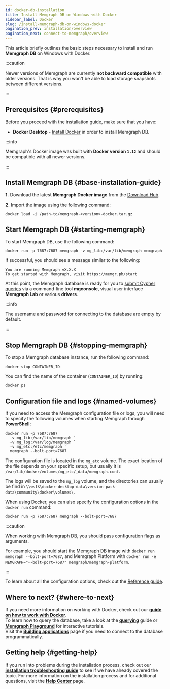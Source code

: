```yaml
---
id: docker-db-installation
title: Install Memgraph DB on Windows with Docker
sidebar_label: Docker
slug: /install-memgraph-db-on-windows-docker
pagination_prev: installation/overview
pagination_next: connect-to-memgraph/overview
---
```


This article briefly outlines the basic steps necessary to install and run
**Memgraph DB** on Windows with Docker.

:::caution

Newer versions of Memgraph are currently **not backward compatible** with older
versions. That is why you won't be able to load storage snapshots between
different versions.

:::

## Prerequisites {#prerequisites}

Before you proceed with the installation guide, make sure that you have:

- **Docker Desktop** - [Install Docker](https://docs.docker.com/get-docker/) in
order to install Memgraph DB.

:::info

Memgraph's Docker image was built with **Docker version `1.12`** and should be
compatible with all newer versions.

:::

## Install Memgraph DB {#base-installation-guide}

**1.** Download the latest **Memgraph Docker image** from the [Download
Hub](https://memgraph.com/download/).

**2.** Import the image using the following command:

```console
docker load -i /path-to/memgraph-<version>-docker.tar.gz
```

## Start Memgraph DB {#starting-memgraph}

To start Memgraph DB, use the following command:

```console
docker run -p 7687:7687 memgraph -v mg_lib:/var/lib/memgraph memgraph
```

If successful, you should see a message similar to the following:

```console
You are running Memgraph vX.X.X
To get started with Memgraph, visit https://memgr.ph/start
```

At this point, the Memgraph database is ready for you to [submit Cypher
queries](/connect-to-memgraph/overview.mdx) via a command-line tool **mgconsole**,
visual user interface **Memgraph Lab** or various **drivers**.

:::info

The username and password for connecting to the database are empty by default.

:::

## Stop Memgraph DB {#stopping-memgraph}

To stop a Memgraph database instance, run the following command:

```console
docker stop CONTAINER_ID
```

You can find the name of the container (`CONTAINER_ID`) by running:

```console
docker ps
```

## Configuration file and logs {#named-volumes}

If you need to access the Memgraph configuration file or logs, you will need to
specify the following volumes when starting Memgraph through **PowerShell**:

```console
docker run -p 7687:7687
  -v mg_lib:/var/lib/memgraph `
  -v mg_log:/var/log/memgraph `
  -v mg_etc:/etc/memgraph `
  memgraph --bolt-port=7687
```

The configuration file is located in the `mg_etc` volume. The exact location of
the file depends on your specific setup, but usually it is
`/var/lib/docker/volumes/mg_etc/_data/memgraph.conf`. 

The logs will be saved to the `mg_log` volume, and the directories can usually be find in
`\\wsl$\docker-desktop-data\version-pack-data\community\docker\volumes\`.

When using Docker, you can also specify the configuration options in the `docker
run` command:

```console
docker run -p 7687:7687 memgraph --bolt-port=7687
```
:::caution

When working with Memgraph DB, you should pass configuration flags as arguments.

For example, you should start the Memgraph DB image with `docker run memgraph
--bolt-port=7687`, and Memgraph Platform with `docker run -e MEMGRAPH="--bolt-port=7687"
memgraph/memgraph-platform`.

:::

To learn about all the configuration options, check out the [Reference
guide](/reference-guide/configuration.md).

## Where to next? {#where-to-next}

If you need more information on working with Docker, check out our **[guide on how
to work with Docker](/how-to-guides/work-with-docker.md)**.<br/>
To learn how to query the database, take a look at the
**[querying](/connect-to-memgraph/overview.mdx)** guide or **[Memgraph
Playground](https://playground.memgraph.com/)** for interactive tutorials.<br/>
Visit the **[Building applications](/connect-to-memgraph/drivers/overview.md)**
page if you need to connect to the database programmatically.

## Getting help {#getting-help}

If you run into problems during the installation process, check out our
**[installation troubleshooting
guide](/installation/windows/windows-installation-troubleshooting.md)** to see
if we have already covered the topic. For more information on the installation
process and for additional questions, visit the **[Help Center](/help-center)**
page.
